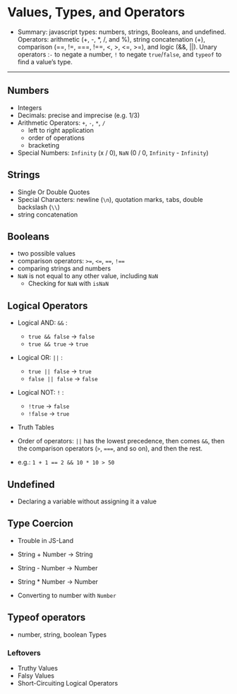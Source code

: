# Values, Types, and Operators

* Summary:  javascript types: numbers, strings, Booleans, and undefined. Operators: arithmetic (+, -, *, /, and %), string concatenation (+), comparison (==, !=, ===, !==, <, >, <=, >=), and logic (&&, ||). Unary operators :`-` to negate a number, `!` to negate `true`/`false`, and `typeof` to find a value’s type.

---

## Numbers

* Integers
* Decimals: precise and imprecise (e.g. 1/3)
* Arithmetic Operators: `+`, `-`, `*`, `/`
  * left to right application
  * order of operations
  * bracketing
* Special Numbers: `Infinity` (x / 0), `NaN` (0 / 0, `Infinity` - `Infinity`)

## Strings
* Single Or Double Quotes
* Special Characters: newline (`\n`), quotation marks, `t`abs, double backslash (`\\`)
* string concatenation

## Booleans

* two possible values
* comparison operators: `>=`, `<=`, `==`, `!==`
* comparing strings and numbers
* `NaN` is not equal to any other value, including `NaN`
  * Checking for `NaN` with `isNaN`

## Logical Operators

* Logical AND: `&&` :
  * `true && false` -> `false`
  * `true && true` -> `true`
* Logical OR: `||` :
  * `true || false` -> `true`
  * `false || false` -> `false`
* Logical NOT: `!` :
  * `!true` -> `false`
  * `!false` -> `true`

* Truth Tables

* Order of operators: `||` has the lowest precedence, then comes `&&`, then the comparison operators (`>`, `===`, and so on), and then the rest.
* e.g.: `1 + 1 == 2 && 10 * 10 > 50` 

## Undefined

* Declaring a variable without assigning it a value

## Type Coercion

* Trouble in JS-Land
* String + Number -> String
* String - Number -> Number
* String * Number -> Number

* Converting to number with `Number`

## Typeof operators

* number, string, boolean Types

### Leftovers

* Truthy Values
* Falsy Values
* Short-Circuiting Logical Operators